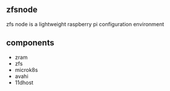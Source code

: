 zfsnode
-------
zfs node is a lightweight raspberry pi configuration environment

components
----------
* zram
* zfs
* microk8s
* avahi
* 11dhost
